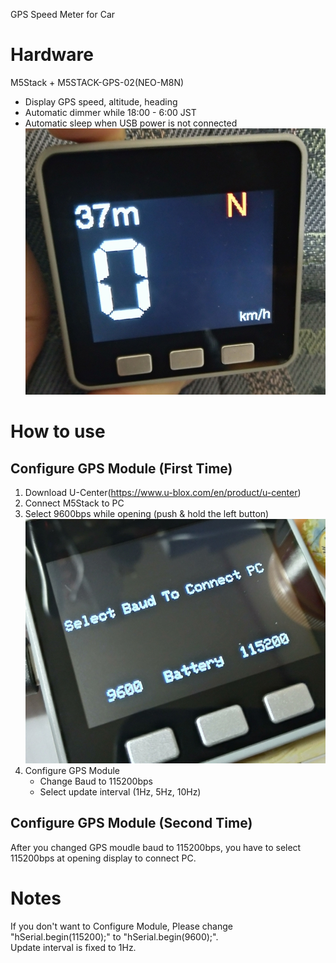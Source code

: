 GPS Speed Meter for Car

# Hardware
M5Stack + M5STACK-GPS-02(NEO-M8N)  
* Display GPS speed, altitude, heading  
* Automatic dimmer while 18:00 - 6:00 JST  
* Automatic sleep when USB power is not connected
![](image/Sample.jpg)

# How to use

## Configure GPS Module (First Time)
1. Download U-Center(https://www.u-blox.com/en/product/u-center)
2. Connect M5Stack to PC
3. Select 9600bps while opening (push & hold the left button)  
![](image/Opening.jpg)
4. Configure GPS Module  
    *  Change Baud to 115200bps
    *  Select update interval (1Hz, 5Hz, 10Hz)

## Configure GPS Module (Second Time)
After you changed GPS moudle baud to 115200bps, you have to select 115200bps at opening display to connect PC.

# Notes
If you don't want to Configure Module, Please change "hSerial.begin(115200);" to "hSerial.begin(9600);".  
Update interval is fixed to 1Hz.